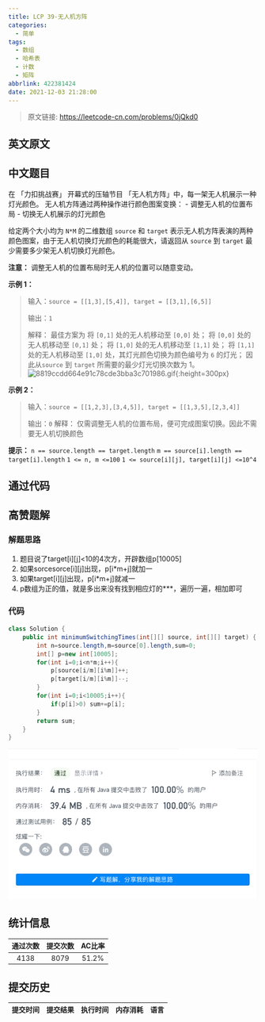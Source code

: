 ```yaml
---
title: LCP 39-无人机方阵
categories:
  - 简单
tags:
  - 数组
  - 哈希表
  - 计数
  - 矩阵
abbrlink: 422381424
date: 2021-12-03 21:28:00
---
```


> 原文链接: https://leetcode-cn.com/problems/0jQkd0


## 英文原文
<div></div>

## 中文题目
<div>在 「力扣挑战赛」 开幕式的压轴节目 「无人机方阵」中，每一架无人机展示一种灯光颜色。 无人机方阵通过两种操作进行颜色图案变换：
- 调整无人机的位置布局
- 切换无人机展示的灯光颜色


给定两个大小均为 `N*M` 的二维数组 `source` 和 `target` 表示无人机方阵表演的两种颜色图案，由于无人机切换灯光颜色的耗能很大，请返回从 `source` 到 `target` 最少需要多少架无人机切换灯光颜色。


**注意：** 调整无人机的位置布局时无人机的位置可以随意变动。


**示例 1：**
> 输入：`source = [[1,3],[5,4]], target = [[3,1],[6,5]]`
>
> 输出：`1`
>
> 解释：
> 最佳方案为
将 `[0,1]` 处的无人机移动至 `[0,0]` 处；
将 `[0,0]` 处的无人机移动至 `[0,1]` 处；
将 `[1,0]` 处的无人机移动至 `[1,1]` 处；
将 `[1,1]` 处的无人机移动至 `[1,0]` 处，其灯光颜色切换为颜色编号为 `6` 的灯光；
因此从`source` 到 `target` 所需要的最少灯光切换次数为 1。
>![8819ccdd664e91c78cde3bba3c701986.gif](https://pic.leetcode-cn.com/1628823765-uCDaux-8819ccdd664e91c78cde3bba3c701986.gif){:height=300px}





**示例 2：**
> 输入：`source = [[1,2,3],[3,4,5]], target = [[1,3,5],[2,3,4]]`
>
> 输出：`0`
> 解释：
> 仅需调整无人机的位置布局，便可完成图案切换。因此不需要无人机切换颜色


**提示：**
`n == source.length == target.length`
`m == source[i].length == target[i].length`
`1 <= n, m <=100`
`1 <= source[i][j], target[i][j] <=10^4`



</div>

## 通过代码
<RecoDemo>
</RecoDemo>


## 高赞题解
### 解题思路
1. 题目说了target[i][j]<10的4次方，开辟数组p[10005]
2. 如果sorcesorce[i][j]出现，p[i*m+j]就加一
3. 如果target[i][j]出现，p[i*m+j]就减一
4. p数组为正的值，就是多出来没有找到相应灯的***，遍历一遍，相加即可


### 代码

```java
class Solution {
    public int minimumSwitchingTimes(int[][] source, int[][] target) {
        int n=source.length,m=source[0].length,sum=0;
        int[] p=new int[10005];
        for(int i=0;i<n*m;i++){
            p[source[i/m][i%m]]++;
            p[target[i/m][i%m]]--;
        }
        for(int i=0;i<10005;i++){
            if(p[i]>0) sum+=p[i];
        }
        return sum;
    }
}
```
![截屏2021-09-11 下午8.52.26.png](../images/0jQkd0-0.png)


## 统计信息
| 通过次数 | 提交次数 | AC比率 |
| :------: | :------: | :------: |
|    4138    |    8079    |   51.2%   |

## 提交历史
| 提交时间 | 提交结果 | 执行时间 |  内存消耗  | 语言 |
| :------: | :------: | :------: | :--------: | :--------: |
